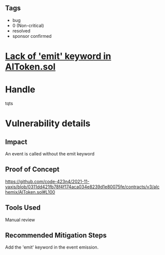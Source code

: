 ## Tags

- bug
- 0 (Non-critical)
- resolved
- sponsor confirmed

# [Lack of 'emit' keyword in AlToken.sol](https://github.com/code-423n4/2021-11-yaxis-findings/issues/4) 

# Handle

tqts


# Vulnerability details

## Impact
An event is called without the emit keyword

## Proof of Concept
https://github.com/code-423n4/2021-11-yaxis/blob/0311dd421fb78f4f174aca034e8239d1e80075fe/contracts/v3/alchemix/AlToken.sol#L100

## Tools Used
Manual review

## Recommended Mitigation Steps
Add the 'emit' keyword in the event emission.

